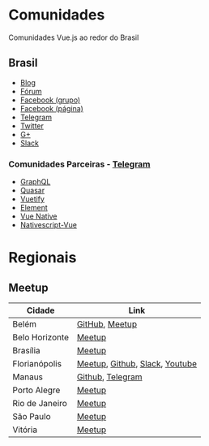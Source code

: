 # Comunidades
Comunidades Vue.js ao redor do Brasil

## Brasil
- [Blog](http://www.vuejs-brasil.com.br)
- [Fórum](https://github.com/vuejs-br/forum)
- [Facebook (grupo)](https://www.facebook.com/groups/vuejsbr/)
- [Facebook (página)](https://www.facebook.com/vuejsbrasil/)
- [Telegram](https://t.me/vuejsbrasil)
- [Twitter](https://twitter.com/vuejs_brasil)
- [G+](https://plus.google.com/communities/104012886918830494146)
- [Slack](https://vuejs-brasil.herokuapp.com/)


### Comunidades Parceiras - [Telegram](https://telegram.org/)
- [GraphQL](https://t.me/GraphQLBrasil)
- [Quasar](https://t.me/quasarframeworkbrasil)
- [Vuetify](https://t.me/vuetifybr)
- [Element](https://t.me/elementbr)
- [Vue Native](https://t.me/VueNative)
- [Nativescript-Vue](https://t.me/nativescriptvuebr)

# Regionais

## Meetup

Cidade | Link |
------ | ----
Belém | [GitHub](https://github.com/vuejs-norte), [Meetup](https://www.meetup.com/Vue-js-Norte/)
Belo Horizonte | [Meetup](https://www.meetup.com/pt-BR/Vuejs-at-BH)
Brasília | [Meetup](https://www.meetup.com/pt-BR/Vuejs-at-DF)
Florianópolis | [Meetup](https://www.meetup.com/pt-BR/floripa-vuejs/), [Github](https://github.com/vuefloripa), [Slack](https://join.slack.com/t/vuefloripa/shared_invite/enQtMjQyNjYwNDEyMTk4LTY1ZDVmMTg2ZmZiNzM4Mjk3YjhhNjlmYWQ4ZDM0NzliMTcwZTk4NjFhMjliZGIxYmE5YzU0M2ViMTc4NGY3MzE), [Youtube](https://www.youtube.com/channel/UCzQX1I0wiW64Fh7dVUIM-BA)
Manaus | [Github](https://github.com/VueJS-Manaus), [Telegram](https://t.me/vuejsmanaus)
Porto Alegre | [Meetup](https://www.meetup.com/pt-BR/Meetup-de-Vue-js-Porto-Alegre)
Rio de Janeiro | [Meetup](https://www.meetup.com/pt-BR/Vue-js-in-Rio)
São Paulo | [Meetup](https://www.meetup.com/pt-BR/VueJS-SP/)
Vitória | [Meetup](https://www.meetup.com/pt-BR/Vue-js-in-Vix/)

